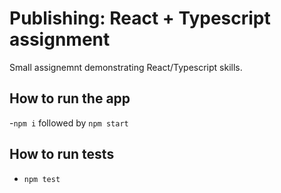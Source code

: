 # Publishing: React + Typescript assignment

Small assignemnt demonstrating React/Typescript skills.

## How to run the app

-`npm i` followed by `npm start`

## How to run tests

- `npm test`
